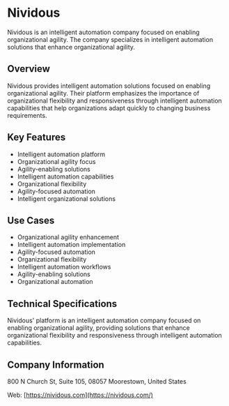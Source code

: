 # Nividous

Nividous is an intelligent automation company focused on enabling organizational agility. The company specializes in intelligent automation solutions that enhance organizational agility.

## Overview

Nividous provides intelligent automation solutions focused on enabling organizational agility. Their platform emphasizes the importance of organizational flexibility and responsiveness through intelligent automation capabilities that help organizations adapt quickly to changing business requirements.

## Key Features

- Intelligent automation platform
- Organizational agility focus
- Agility-enabling solutions
- Intelligent automation capabilities
- Organizational flexibility
- Agility-focused automation
- Intelligent organizational solutions

## Use Cases

- Organizational agility enhancement
- Intelligent automation implementation
- Agility-focused automation
- Organizational flexibility
- Intelligent automation workflows
- Agility-enabling solutions
- Organizational automation

## Technical Specifications

Nividous' platform is an intelligent automation company focused on enabling organizational agility, providing solutions that enhance organizational flexibility and responsiveness through intelligent automation capabilities.

## Company Information

800 N Church St, Suite 105, 08057 Moorestown, United States

Web: [https://nividous.com](https://nividous.com/) 